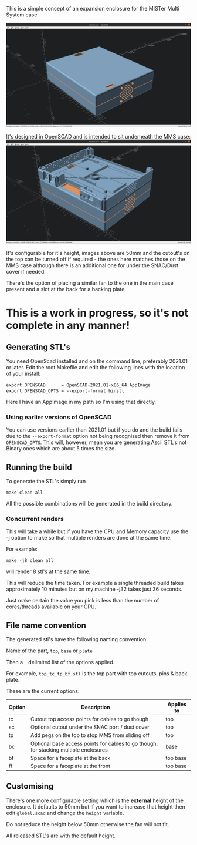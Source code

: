 This is a simple concept of an expansion enclosure for the MISTer Multi System
case.

![View of just the enclosure](images/preview1.png)

It's designed in OpenSCAD and is intended to sit underneath the MMS case:
![Side view with MMS on top](images/view1.png)

It's configurable for it's height, images above are 50mm and the cutout's on
the top can be turned off if required - the ones here matches those on the MMS case
although there is an additional one for under the SNAC/Dust cover if needed.

There's the option of placing a similar fan to the one in the main case present
and a slot at the back for a backing plate.

# This is a work in progress, so it's not complete in any manner!

## Generating STL's

You need OpenScad installed and on the command line, preferably 2021.01 or later.
Edit the root Makefile and edit the following lines with the location of your install:

    export OPENSCAD      = OpenSCAD-2021.01-x86_64.AppImage
    export OPENSCAD_OPTS = --export-format binstl

Here I have an AppImage in my path so I'm using that directly.

### Using earlier versions of OpenSCAD
You can use versions earlier than 2021.01 but if you do and the build fails due to the
`--export-format` option not being recognised then remove it from `OPENSCAD_OPTS`.
This will, however, mean you are generating Ascii STL's not Binary ones which are
about 5 times the size.

## Running the build

To generate the STL's simply run

    make clean all

All the possible combinations will be generated in the build directory.

### Concurrent renders
This will take a while but if you have the CPU and Memory capacity use the -j option to
make so that multiple renders are done at the same time.

For example:

    make -j8 clean all

will render 8 stl's at the same time.

This will reduce the time taken.
For example a single threaded build takes approximately 10 minutes but on my machine -j32 takes just 36 seconds.

Just make certain the value you pick is less than the number of cores/threads available on your CPU.

## File name convention

The generated stl's have the following naming convention:

Name of the part, `top`, `base` or `plate`

Then a `_` delimited list of the options applied.

For example, `top_tc_tp_bf.stl` is the top part with top cutouts, pins & back plate.

These are the current options:

| Option | Description                                                                           | Applies to |
| ------ |---------------------------------------------------------------------------------------|------------|
| tc | Cutout top access points for cables to go though                                      | top        |
| sc | Optional cutout under the SNAC port / dust cover                                      | top        |
| tp | Add pegs on the top to stop MMS from sliding off | top        |
| bc | Optional base access points for cables to go though, for stacking multiple enclosures | base       |
| bf | Space for a faceplate at the back | top base   |
| ff | Space for a faceplate at the front | top base   |

## Customising

There's one more configurable setting which is the **external** height of the enclosure.
It defaults to 50mm but if you want to increase that height then edit `global.scad` and change the
`height` variable.

Do not reduce the height below 50mm otherwise the fan will not fit.

All released STL's are with the default height.
